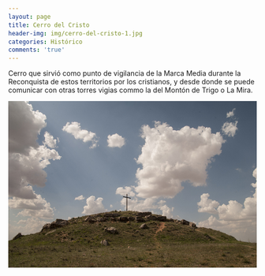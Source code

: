 ```yaml
---
layout: page
title: Cerro del Cristo
header-img: img/cerro-del-cristo-1.jpg
categories: Histórico
comments: 'true'
---
```



Cerro que sirvió como punto de vigilancia de la Marca Media durante la Reconquista de estos territorios por los cristianos, y desde donde se puede comunicar con otras torres vigias commo la del Montón de Trigo o La Mira.

<div class="photos">
<img src="/img/cerro-del-cristo-1.jpg" alt="Cerro del Cristo">
</div>

